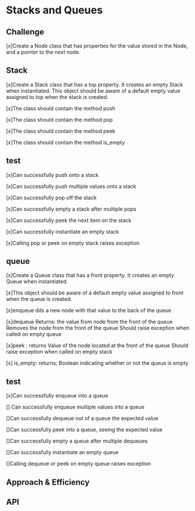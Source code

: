 
# Stacks and Queues
<!-- Short summary or background information -->
 

## Challenge
<!-- Description of the challenge -->
[x]Create a Node class that has properties for the value stored in the Node, and a pointer to the next node.

## Stack


[x]Create a Stack class that has a top property. It creates an empty Stack when instantiated.
This object should be aware of a default empty value assigned to top when the stack is created.

[x]The class should contain the method push

[x]The class should contain the method pop

[x]The class should contain the method peek

[x]The class should contain the method is_empty


## test ##
[x]Can successfully push onto a stack

[x]Can successfully push multiple values onto a stack

[x]Can successfully pop off the stack

[x]Can successfully empty a stack after multiple pops

[x]Can successfully peek the next item on the stack

[x]Can successfully instantiate an empty stack

[x]Calling pop or peek on empty stack raises exception


## queue

[x]Create a Queue class that has a front property. It creates an empty Queue when instantiated.

[x]This object should be aware of a default empty value assigned to front when the queue is created.

[x]enqueue dds a new node with that value to the back of the queue

[x]dequeue Returns: the value from node from the front of the queue Removes the node from the front of the queue
Should raise exception when called on empty queue

[x]peek : returns  Value of the node located at the front of the queue Should raise exception when called on empty stack

[x] is_empty: returns: Boolean indicating whether or not the queue is empty

## test ##


[x]Can successfully enqueue into a queue

[] Can successfully enqueue multiple values into a queue

[]Can successfully dequeue out of a queue the expected value

[]Can successfully peek into a queue, seeing the expected value

[]Can successfully empty a queue after multiple dequeues

[]Can successfully instantiate an empty queue

[]Calling dequeue or peek on empty queue raises exception


## Approach & Efficiency
<!-- What approach did you take? Why? What is the Big O space/time for this approach? -->

## API
<!-- Description of each method publicly available to your Stack and Queue-->





